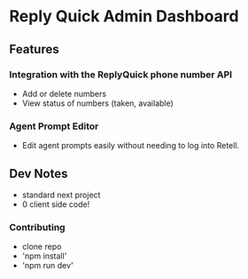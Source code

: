 # Reply Quick Admin Dashboard

## Features
### Integration with the ReplyQuick phone number API
- Add or delete numbers
- View status of numbers (taken, available)

### Agent Prompt Editor
- Edit agent prompts easily without needing to log into Retell. 

## Dev Notes
- standard next project
- 0 client side code!

### Contributing
- clone repo
- 'npm install'
- 'npm run dev'
  
